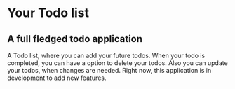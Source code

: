 # Your Todo list

## A full fledged todo application

A Todo list, where you can add your future todos. When your todo is completed, you can have a option to delete your todos. Also you can update your todos, when changes are needed. Right now, this application is in development to add new features.

